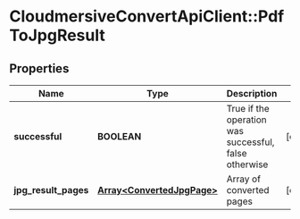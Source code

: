 # CloudmersiveConvertApiClient::PdfToJpgResult

## Properties
Name | Type | Description | Notes
------------ | ------------- | ------------- | -------------
**successful** | **BOOLEAN** | True if the operation was successful, false otherwise | [optional] 
**jpg_result_pages** | [**Array&lt;ConvertedJpgPage&gt;**](ConvertedJpgPage.md) | Array of converted pages | [optional] 


